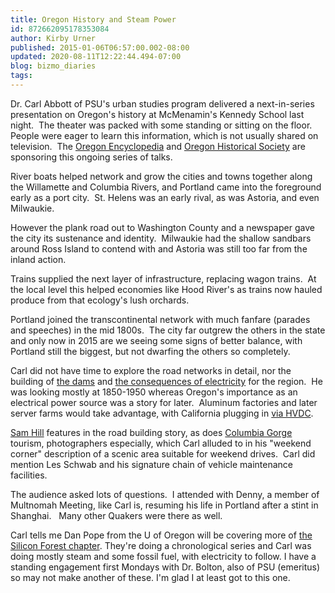 ```yaml
---
title: Oregon History and Steam Power
id: 872662095178353084
author: Kirby Urner
published: 2015-01-06T06:57:00.002-08:00
updated: 2020-08-11T12:22:44.494-07:00
blog: bizmo_diaries
tags: 
---
```


[](https://www.flickr.com/photos/kirbyurner/albums/72157649745018668)

Dr. Carl Abbott of PSU's urban studies program delivered a next-in-series presentation on Oregon's history at McMenamin's Kennedy School last night.  The theater was packed with some standing or sitting on the floor.  People were eager to learn this information, which is not usually shared on television.  The [Oregon Encyclopedia](http://www.oregonencyclopedia.org/) and [Oregon Historical Society](http://www.ohs.org/) are sponsoring this ongoing series of talks. 

River boats helped network and grow the cities and towns together along the Willamette and Columbia Rivers, and Portland came into the foreground early as a port city.  St. Helens was an early rival, as was Astoria, and even Milwaukie.

However the plank road out to Washington County and a newspaper gave the city its sustenance and identity.  Milwaukie had the shallow sandbars around Ross Island to contend with and Astoria was still too far from the inland action.

Trains supplied the next layer of infrastructure, replacing wagon trains.  At the local level this helped economies like Hood River's as trains now hauled produce from that ecology's lush orchards.

Portland joined the transcontinental network with much fanfare (parades and speeches) in the mid 1800s.  The city far outgrew the others in the state and only now in 2015 are we seeing some signs of better balance, with Portland still the biggest, but not dwarfing the others so completely.

Carl did not have time to explore the road networks in detail, nor the building of [the dams](http://worldgame.blogspot.com/2009/01/columbia-gorge-recent-history.html) and [the consequences of electricity](http://controlroom.blogspot.com/2007/08/ieee-picnic.html) for the region.  He was looking mostly at 1850-1950 whereas Oregon's importance as an electrical power source was a story for later.  Aluminum factories and later server farms would take advantage, with California plugging in [via HVDC](http://worldgame.blogspot.com/2014/10/recent-meetups-in-portland.html).

[Sam Hill](http://controlroom.blogspot.com/2008/08/escaping-light-pollution.html) features in the road building story, as does [Columbia Gorge](http://worldgame.blogspot.com/2010/08/source-to-sea-columbia-river-swim-movie.html) tourism, photographers especially, which Carl alluded to in his "weekend corner" description of a scenic area suitable for weekend drives.  Carl did mention Les Schwab and his signature chain of vehicle maintenance facilities.

The audience asked lots of questions.  I attended with Denny, a member of Multnomah Meeting, like Carl is, resuming his life in Portland after a stint in Shanghai.   Many other Quakers were there as well.

Carl
 tells me Dan Pope from the U of Oregon will be covering more of [the Silicon Forest chapter](http://controlroom.blogspot.com/2009/05/silicon-forest-origins.html).  They're doing a chronological series and Carl 
was doing mostly steam and some fossil fuel, with electricity to follow.
  I have a standing engagement first Mondays with Dr. Bolton, also of 
PSU (emeritus) so may not make another of these.  I'm glad I at least 
got to this one.